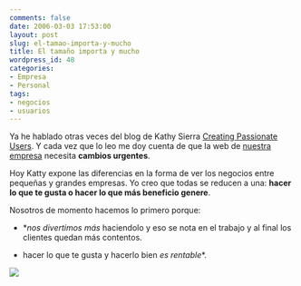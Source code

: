 ```yaml
---
comments: false
date: 2006-03-03 17:53:00
layout: post
slug: el-tamao-importa-y-mucho
title: El tamaño importa y mucho
wordpress_id: 48
categories:
- Empresa
- Personal
tags:
- negocios
- usuarios
---
```


Ya he hablado otras veces del blog de Kathy Sierra [Creating Passionate Users](http://headrush.typepad.com/creating_passionate_users/).  Y cada vez que lo leo me doy cuenta de que la web de [nuestra empresa](http://www.informatica32.com) necesita **cambios urgentes**.




	

Hoy Katty expone las diferencias en la forma de ver los negocios entre pequeñas y grandes empresas.  Yo creo que todas se reducen a una:
**hacer lo que te gusta o hacer lo que más beneficio genere**.




Nosotros de momento hacemos lo primero porque:
	


	
  * **nos divertimos más* haciendolo y eso se nota en el trabajo y al final los clientes quedan más contentos.

		
  * hacer lo que te gusta y hacerlo bien *es rentable**.

	


	

![](http://jorgegorka.files.wordpress.com/startuptable.jpg)
